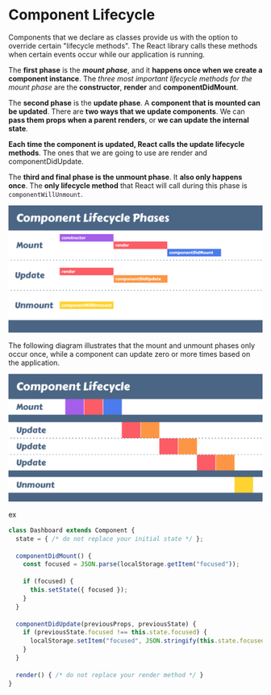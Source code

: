 # Component Lifecycle

Components that we declare as classes provide us with the option to override certain "lifecycle methods". The React library calls these methods when certain events occur while our application is running.

The **first phase** is the ***mount phase***, and it **happens once when we create a component instance**. The *three most important lifecycle methods for the mount phase* are the **constructor**, **render** and **componentDidMount**.

The **second phase** is the **update phase**. A **component that is mounted can be updated**. There are **two ways that we update components**. We can **pass them props when a parent renders**, or **we can update the internal state**.

**Each time the component is updated, React calls the update lifecycle methods**. The ones that we are going to use are render and componentDidUpdate.

The **third and final phase is the unmount phase**. It **also only happens once**. The **only lifecycle method** that React will call during this phase is ```componentWillUnmount```.

![](2021-12-16-15-26-27.png)

The following diagram illustrates that the mount and unmount phases only occur once, while a component can update zero or more times based on the application.

![](2021-12-16-15-26-49.png)

ex 
```jsx
class Dashboard extends Component {
  state = { /* do not replace your initial state */ };

  componentDidMount() {
    const focused = JSON.parse(localStorage.getItem("focused"));

    if (focused) {
      this.setState({ focused });
    }
  }

  componentDidUpdate(previousProps, previousState) {
    if (previousState.focused !== this.state.focused) {
      localStorage.setItem("focused", JSON.stringify(this.state.focused));
    }
  }

  render() { /* do not replace your render method */ }
}
```